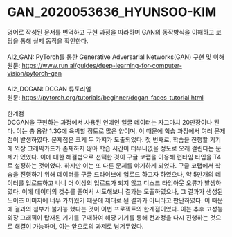 # GAN_2020053636_HYUNSOO-KIM <br/>
영어로 작성된 문서를 번역하고 구현 과정을 따라하며 GAN의 동작방식을 이해하고 코딩을 통해 실제 동작을 확인한다. <br/>
<br/>
AI2_GAN:   PyTorch를 통한 Generative Adversarial Networks(GAN) 구현 및 이해 <br/>
           원문: https://www.run.ai/guides/deep-learning-for-computer-vision/pytorch-gan <br/>
<br/>
AI2_DCGAN: DCGAN 튜토리얼 <br/>
           원문: https://pytorch.org/tutorials/beginner/dcgan_faces_tutorial.html <br/>
<br/>
한계점 <br/>
DCGAN을 구현하는 과정에서 사용된 연예인 얼굴 데이터는 자그마치 20만장이나 된다. 이는 총 용량 1.3G에 육박할 정도로 많은 양이며, 이 때문에 학습 과정에서 여러 문제점이 발생하였다. 문제점은 크게 두 가지가 도출되었다. 첫 번째로, 학습을 진행할 기기에 외장 그래픽카드가 존재하지 않아 학습 시간이 터무니없을 정도로 오래 걸린다는 문제가 있었다. 이에 대한 해결법으로 선택한 것이 구글 코랩을 이용해 런타임 타입을 T4로 설정하는 것이었다. 하지만 이는 또 다른 문제를 야기하게 되었다. 구글 코랩에서 학습을 진행하기 위해 데이터를 구글 드라이브에 업로드 하고자 하였으나, 약 5만개의 데이터를 업로드하고 나니 더 이상의 업로드가 되지 않고 디스크 타임아웃 오류가 발생하였다. 이에 데이터의 갯수를 줄여서 시도해보니 결과는 도출하였으나, 그 결과가 생성된 노이즈 이미지에 너무 가까웠기 때문에 제대로 된 결과가 아니라고 판단하였다. 이 때문에 결과의 첨부가 불가능 했다는 것이 이번 프로젝트의 한계점이었다. 이는 추후 고성능 외장 그래픽이 탑재된 기기를 구매하여 해당 기기를 통해 전과정을 다시 진행하는 것으로 해결이 가능하며, 이는 앞으로의 과제로 남겨두었다.
